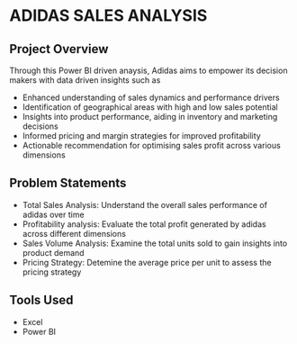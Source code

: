 # ADIDAS SALES ANALYSIS

## Project Overview
Through this Power BI driven anaysis, Adidas aims to empower its decision makers with data driven insights such as
- Enhanced understanding of sales dynamics and performance drivers
- Identification of geographical areas with high and low sales potential
- Insights into product performance, aiding in inventory and marketing decisions
- Informed pricing and margin strategies for improved profitability
- Actionable recommendation for optimising sales profit across various dimensions

## Problem Statements
- Total Sales Analysis: Understand the overall sales performance of adidas over time
- Profitability analysis: Evaluate the total profit generated by adidas across different dimensions 
- Sales Volume Analysis: Examine the total units sold to gain insights into product demand
- Pricing Strategy: Detemine the average price per unit to assess the pricing strategy

## Tools Used
- Excel
- Power BI

  
